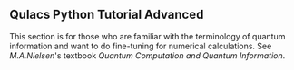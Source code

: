 ## Qulacs Python Tutorial Advanced

This section is for those who are familiar with the terminology of quantum information
and want to do fine-tuning for numerical calculations.
See *M.A.Nielsen*'s textbook *Quantum Computation and Quantum Information*.